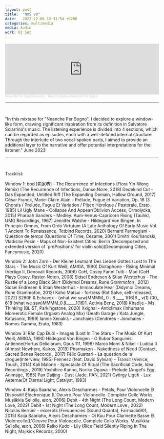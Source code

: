 ```yaml
---
layout: post
title:  "NXS v0"
date:   2022-12-06 12:11:54 +0200
categories: multimedia
media: Audio
work: Dj Set
---
```



<iframe width="100%" height="166" scrolling="no" frameborder="no" allow="autoplay" src="https://w.soundcloud.com/player/?url=https%3A//api.soundcloud.com/tracks/1530723331&color=%23ff5500&auto_play=false&hide_related=false&show_comments=true&show_user=true&show_reposts=false&show_teaser=true"></iframe><div style="font-size: 10px; color: #cccccc;line-break: anywhere;word-break: normal;overflow: hidden;white-space: nowrap;text-overflow: ellipsis; font-family: Interstate,Lucida Grande,Lucida Sans Unicode,Lucida Sans,Garuda,Verdana,Tahoma,sans-serif;font-weight: 100;"><a href="https://soundcloud.com/neanche-per-sogno-records" title="Neanche Per Sogno Records" target="_blank" style="color: #cccccc; text-decoration: none;">Neanche Per Sogno Records</a> · <a href="https://soundcloud.com/neanche-per-sogno-records/maurizio-berta-x-neanche-per-sogno" title="Maurizio Berta x Neanche Per Sogno" target="_blank" style="color: #cccccc; text-decoration: none;">Maurizio Berta x Neanche Per Sogno</a></div>


---

<br>



"In this mixtape for "Neanche Per Sogno", I decided to explore a window-like form, drawing significant inspiration from its definition in Salvatore Sciarrino's music. The listening experience is divided into 4 sections, which can be regarded as episodes, each with a well-defined internal structure. Through the interlude of two vocal-spoken parts, I aimed to provide an additional layer to the narrative and offer potential interpretations for the listener." June 2023


---

<br>


Tracklist:

Window 1:
bod [包家巷] - The Recurrence of Infections (Flora Yin​-​Wong Remix) (The Recurrence of Infections, Danse Noire, 2018)
Dedekind Cut - Das Expanded, Untitled Riff (The Expanding Domain, Hallow Ground, 2017)
César Franck, Marie-Claire Alain - Prélude, Fugue et Variation, Op. 18 (3 Chorals / Prelude, Fugue Et Variation / Pièce HéroÏque / Pastorale, Erato, 1985)
Lil Ugly Mane - Collapse And Appear(Oblivion Access, Ormolycka, 2015)
Pharoah Sanders - Medley: Aum-Venus-Capricorn Rising (Tauhid, UMG Recordings, 1967)
Jennifer Walshe - Hildegard Von Bingen: In Principio Omnes, From Ordo Virtutum (A Late Anthology Of Early Music Vol. 1 Ancient To Renaissance, Tetbind Records, 2020)
Bernard Parmegiani - Question de temps (Questions Of Time, Cezame, 2001)
Dmitri Kourliandski, Vladislav Pesin - Maps of Non-Existent Cities: Berlin (Decomposed and extended version of 'prePositions' for violin solo)(Decomposing Cities, Fancymusic, 2020)

Window 2:
John Zorn - Der Kleine Leutnant Des Lieben Gottes (Lost In The Stars - The Music Of Kurt Weill, AMIGA, 1990)
Dictaphone - Rising Minimal (Vertigo II, Denovali Records, 2006)
CoH, Cosey Fanni Tutti - Mad (CoH Plays Cosey, Raster-Noton, 2008)
Sidsel Endresen & Stian Westerhus - The Rustle of a Long Black Skirt (Didymoi Dreams, Rune Grammofon , 2012)
Sidsel Endresen & Stian Westerhus - Immaculate Hear (Didymoi Dreams, Rune Grammofon, 2012)
Kaho Matsui - fortress (Rot Salve, self-released, 2022)
S280F & Echavox - (what we saw​)​MMMM_ 0 . 8 ____ 1​(​16​)​6 _ v​(​1) (00_ 618 (what we saw​)​MMMM_0​.​8_____1​(​16​)​1, Activia Benz, 2018)
Khadije - Ms. Thinking (BLIST, Parkingstone, 2020)
Xxignal - Anticlimax (Inhumans Moreerotic Female Orgasm Analog Mix) (Death Garage / Kata Jungle, Katasonix, 1999)
Iannis Xenakis - Jonchaies (Cendrées - Jonchaies - Nomos Gamma, Erato, 1983)

Window 3:
Rắn Cạp Đuôi - Images (Lost In The Stars - The Music Of Kurt Weill, AMIGA, 1990)
Hildegard Von Bingen - O Rubor Sanguinis: Antienne(Hortus Deliciarum, Opus 111, 1998)
Marco Momi & Nikel - Ludica II (Almost Nowhere, Kairos, 2019)
Pharmakon - Nakedness of Need (Contact, Sacred Bones Records , 2017)
Félix Guattari - La question de la drogue(Interview, 1985)
Fennesz (feat. David Sylvian) - Transit (Venice, Touch, 2014)
Kali Malone - Spectacle Of Ritual (The Sacrificial Code, Ideal Recordings , 2019)
Yoshihiro Kanno, Noriko Ogawa - Prelude (Angel's Egg, Animage, 1985)
Pan Daijing - Dust (Jade, PAN, 2021)
György Ligeti - Lux Aeterna(Of Eternal Light, Catalyst, 1993)

Window 4:
Kaija Saariaho, Alexis Descharmes - Petals, Pour Violoncelle Et Dispositif Électronique (L'Oeuvre Pour Violoncelle. Complete Cello Works. Musiikkia Sellolle, æon, 2006)
Debit - 4th Night (The Long Count, Modern Love, 2022)
Debit - 1st Night (The Long Count, Modern Love , 2022)
Nicolas Bernier - excerpts (Frequencies (Sound Quanta), Farmacia901, 2015)
Kaija Saariaho, Alexis Descharmes - Oi Kuu Pour Clarinette Basse Et Violoncelle(L'Oeuvre Pour Violoncelle. Complete Cello Works. Musiikkia Sellolle, æon, 2006)
Reiko Kudo - Lily (Rice Field Silently Riping In The Night, Majikick Records, 2000)


